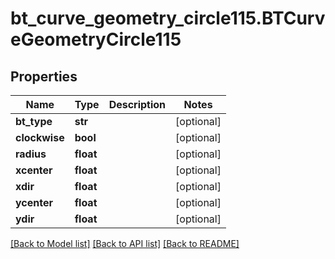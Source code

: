 # bt_curve_geometry_circle115.BTCurveGeometryCircle115

## Properties
Name | Type | Description | Notes
------------ | ------------- | ------------- | -------------
**bt_type** | **str** |  | [optional] 
**clockwise** | **bool** |  | [optional] 
**radius** | **float** |  | [optional] 
**xcenter** | **float** |  | [optional] 
**xdir** | **float** |  | [optional] 
**ycenter** | **float** |  | [optional] 
**ydir** | **float** |  | [optional] 

[[Back to Model list]](../README.md#documentation-for-models) [[Back to API list]](../README.md#documentation-for-api-endpoints) [[Back to README]](../README.md)


